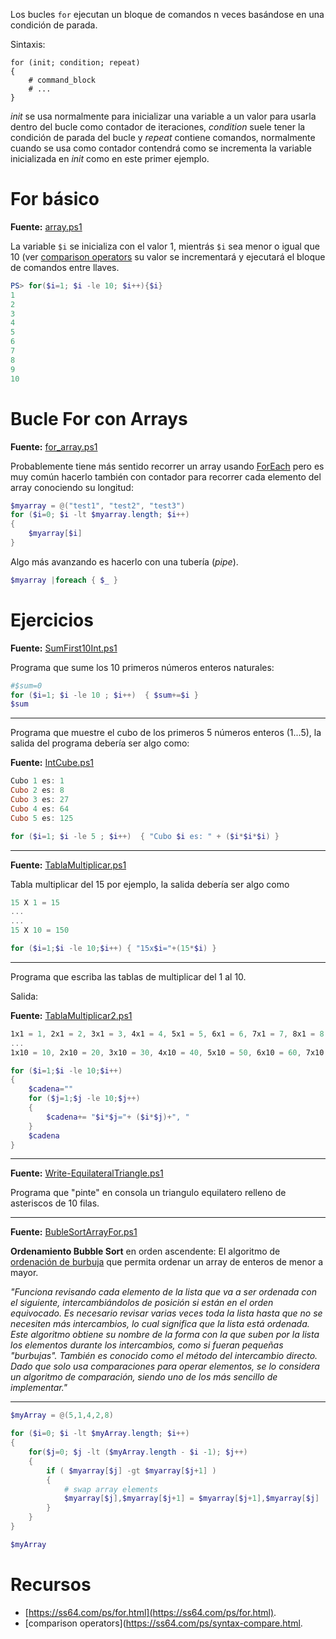 Los bucles `for` ejecutan un bloque de comandos n veces basándose en una condición de parada.

Sintaxis:

```
for (init; condition; repeat) 
{
	# command_block
	# ...
}
```

_init_ se usa normalmente para inicializar una variable a un valor para usarla dentro del bucle como contador de iteraciones, _condition_ suele tener la condición de parada del bucle y _repeat_ contiene comandos, normalmente cuando se usa como contador contendrá como se incrementa la variable inicializada en _init_ como en este primer ejemplo. 

# For básico

**Fuente:** [array.ps1](/src/sintaxis/bucles/for/for_basico.ps1)

La variable `$i` se inicializa con el valor 1, mientrás `$i` sea menor o igual que 10 (ver [comparison operators](https://ss64.com/ps/syntax-compare.html) su valor se incrementará y ejecutará el bloque de comandos entre llaves. 
	
```powershell
PS> for($i=1; $i -le 10; $i++){$i} 
1
2
3
4
5
6
7
8
9
10
```

# Bucle For con Arrays

**Fuente:** [for_array.ps1](/src/sintaxis/bucles/for/for_array.ps1.ps1)

Probablemente tiene más sentido recorrer un array usando [ForEach](#sintaxis/foreach.md) pero es muy común hacerlo también con contador para recorrer cada elemento del array conociendo su longitud:

```powershell
$myarray = @("test1", "test2", "test3")
for ($i=0; $i -lt $myarray.length; $i++) 
{
	$myarray[$i]
}
```

Algo más avanzando es hacerlo con una tubería (_pipe_).

```powershell
$myarray |foreach { $_ }
```

# Ejercicios

**Fuente:** [SumFirst10Int.ps1](/src/sintaxis/bucles/for/SumFirst10Int.ps1)

Programa que sume los 10 primeros números enteros naturales:

```powershell
#$sum=0
for ($i=1; $i -le 10 ; $i++)  { $sum+=$i }
$sum
```

- - -

Programa que muestre el cubo de los primeros 5 números enteros (1...5), la salida del programa debería ser algo como:

**Fuente:** [IntCube.ps1](/src/sintaxis/bucles/for/IntCube.ps1)

```powershell
Cubo 1 es: 1
Cubo 2 es: 8
Cubo 3 es: 27
Cubo 4 es: 64
Cubo 5 es: 125
```

```powershell
for ($i=1; $i -le 5 ; $i++)  { "Cubo $i es: " + ($i*$i*$i) }
```

- - -

**Fuente:** [TablaMultiplicar.ps1](/src/sintaxis/bucles/for/TablaMultiplicar.ps1)

Tabla multiplicar del 15 por ejemplo, la salida debería ser algo como

```powershell
15 X 1 = 15 
...
... 
15 X 10 = 150
```

```powershell
for ($i=1;$i -le 10;$i++) { "15x$i="+(15*$i) }
```

- - -

Programa que escriba las tablas de multiplicar del 1 al 10.

Salida:

**Fuente:** [TablaMultiplicar2.ps1](/src/sintaxis/bucles/for/TablaMultiplicar2.ps1)

```powershell
1x1 = 1, 2x1 = 2, 3x1 = 3, 4x1 = 4, 5x1 = 5, 6x1 = 6, 7x1 = 7, 8x1 = 8 
... 
1x10 = 10, 2x10 = 20, 3x10 = 30, 4x10 = 40, 5x10 = 50, 6x10 = 60, 7x10 = 70, 8x10 = 80 
```

```powershell
for ($i=1;$i -le 10;$i++) 
{ 
	$cadena=""
	for ($j=1;$j -le 10;$j++) 
	{
		$cadena+= "$i*$j="+ ($i*$j)+", "
	}
	$cadena
}
```

- - -

**Fuente:** [Write-EquilateralTriangle.ps1](/src/sintaxis/bucles/for/Write-EquilateralTriangle.ps1)

Programa que "pinte" en consola un triangulo equilatero relleno de asteriscos de 10 filas.


- - -

**Fuente:** [BubleSortArrayFor.ps1](/src/sintaxis/bucles/for/BubleSortArrayFor.ps1)

**Ordenamiento Bubble Sort** en orden ascendente: El algoritmo de [ordenación de burbuja](https://es.wikipedia.org/wiki/Ordenamiento_de_burbuja) que permita ordenar un array de enteros de menor a mayor.

_"Funciona revisando cada elemento de la lista que va a ser ordenada con el siguiente, intercambiándolos de posición si están en el orden equivocado. Es necesario revisar varias veces toda la lista hasta que no se necesiten más intercambios, lo cual significa que la lista está ordenada. Este algoritmo obtiene su nombre de la forma con la que suben por la lista los elementos durante los intercambios, como si fueran pequeñas "burbujas". También es conocido como el método del intercambio directo. Dado que solo usa comparaciones para operar elementos, se lo considera un algoritmo de comparación, siendo uno de los más sencillo de implementar."_

- - -

```powershell
$myArray = @(5,1,4,2,8)

for ($i=0; $i -lt $myArray.length; $i++) 
{
	for($j=0; $j -lt ($myArray.length - $i -1); $j++)
	{		
		if ( $myarray[$j] -gt $myarray[$j+1] )
		{
			# swap array elements		
			$myarray[$j],$myarray[$j+1] = $myarray[$j+1],$myarray[$j]
		}		
	}
}

$myArray 
```


# Recursos

* [https://ss64.com/ps/for.html](https://ss64.com/ps/for.html).
* [comparison operators](https://ss64.com/ps/syntax-compare.html.